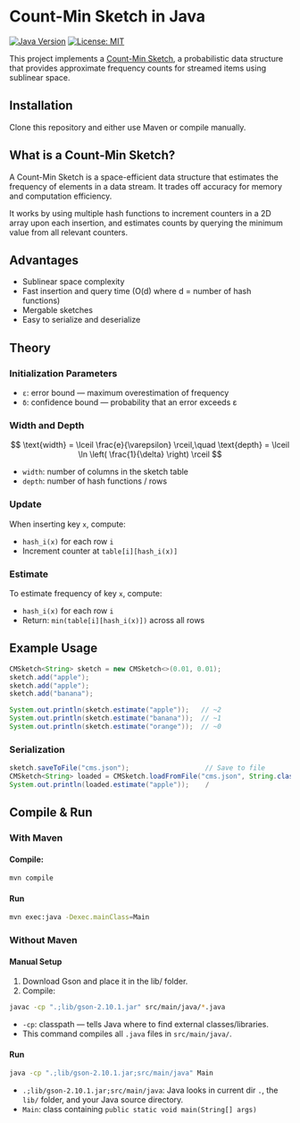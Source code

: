 # Count-Min Sketch in Java
[![Java Version](https://img.shields.io/badge/Java-23%2B-blue)](https://www.oracle.com/java/)
[![License: MIT](https://img.shields.io/badge/License-MIT-green.svg)](LICENSE)

This project implements a [Count-Min Sketch](https://en.wikipedia.org/wiki/Count%E2%80%93min_sketch), a probabilistic data structure that provides approximate frequency counts for streamed items using sublinear space.

## Installation

Clone this repository and either use Maven or compile manually.

## What is a Count-Min Sketch?

A Count-Min Sketch is a space-efficient data structure that estimates the frequency of elements in a data stream. It trades off accuracy for memory and computation efficiency.

It works by using multiple hash functions to increment counters in a 2D array upon each insertion, and estimates counts by querying the minimum value from all relevant counters.

## Advantages

- Sublinear space complexity
- Fast insertion and query time (O(d) where d = number of hash functions)
- Mergable sketches
- Easy to serialize and deserialize

## Theory

### Initialization Parameters

- `ε`: error bound — maximum overestimation of frequency
- `δ`: confidence bound — probability that an error exceeds ε

### Width and Depth

$$
\text{width} = \lceil \frac{e}{\varepsilon} \rceil,\quad \text{depth} = \lceil \ln \left( \frac{1}{\delta} \right) \rceil
$$

- `width`: number of columns in the sketch table
- `depth`: number of hash functions / rows

### Update

When inserting key `x`, compute:
- `hash_i(x)` for each row `i`
- Increment counter at `table[i][hash_i(x)]`

### Estimate

To estimate frequency of key `x`, compute:
- `hash_i(x)` for each row `i`
- Return: `min(table[i][hash_i(x)])` across all rows

## Example Usage

```java
CMSketch<String> sketch = new CMSketch<>(0.01, 0.01);
sketch.add("apple");
sketch.add("apple");
sketch.add("banana");

System.out.println(sketch.estimate("apple"));   // ~2
System.out.println(sketch.estimate("banana"));  // ~1
System.out.println(sketch.estimate("orange"));  // ~0
```

### Serialization
```Java
sketch.saveToFile("cms.json");                   // Save to file
CMSketch<String> loaded = CMSketch.loadFromFile("cms.json", String.class);
System.out.println(loaded.estimate("apple"));    /
```

## Compile & Run

### With Maven

#### Compile:
```bash
mvn compile
```

#### Run
```bash
mvn exec:java -Dexec.mainClass=Main
```

### Without Maven

#### Manual Setup
1. Download Gson and place it in the lib/ folder.
2. Compile:
```bash
javac -cp ".;lib/gson-2.10.1.jar" src/main/java/*.java
```
- `-cp`: classpath — tells Java where to find external classes/libraries.
- This command compiles all `.java` files in `src/main/java/`.

#### Run
``` bash
java -cp ".;lib/gson-2.10.1.jar;src/main/java" Main
```
- `.;lib/gson-2.10.1.jar;src/main/java`: Java looks in current dir `.`, the `lib/` folder, and your Java source directory.
- `Main`: class containing `public static void main(String[] args)`